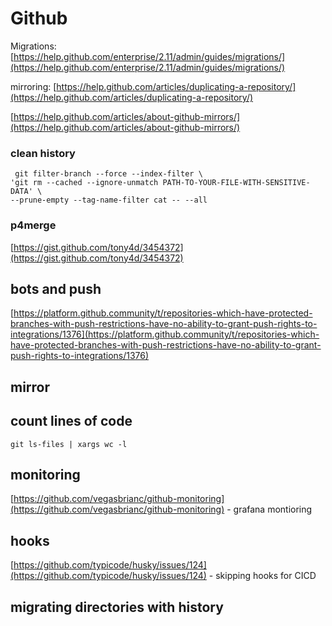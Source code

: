 # Github

Migrations: [https://help.github.com/enterprise/2.11/admin/guides/migrations/](https://help.github.com/enterprise/2.11/admin/guides/migrations/)

mirroring: [https://help.github.com/articles/duplicating-a-repository/](https://help.github.com/articles/duplicating-a-repository/)

[https://help.github.com/articles/about-github-mirrors/](https://help.github.com/articles/about-github-mirrors/)

### clean history

```
 git filter-branch --force --index-filter \
'git rm --cached --ignore-unmatch PATH-TO-YOUR-FILE-WITH-SENSITIVE-DATA' \
--prune-empty --tag-name-filter cat -- --all
```

### p4merge

[https://gist.github.com/tony4d/3454372](https://gist.github.com/tony4d/3454372)

## bots and push

[https://platform.github.community/t/repositories-which-have-protected-branches-with-push-restrictions-have-no-ability-to-grant-push-rights-to-integrations/1376](https://platform.github.community/t/repositories-which-have-protected-branches-with-push-restrictions-have-no-ability-to-grant-push-rights-to-integrations/1376)

## mirror

## count lines of code

```
git ls-files | xargs wc -l
```

## monitoring

[https://github.com/vegasbrianc/github-monitoring](https://github.com/vegasbrianc/github-monitoring) - grafana montioring

## hooks

[https://github.com/typicode/husky/issues/124](https://github.com/typicode/husky/issues/124) - skipping hooks for CICD

## migrating directories with history





